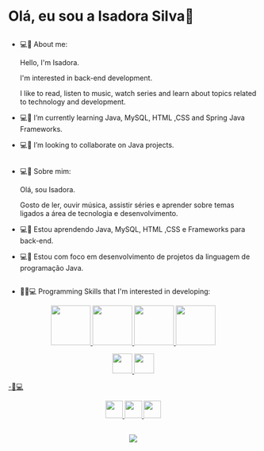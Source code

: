 ### <h1> Olá, eu sou a Isadora Silva👋</h1>


##
-  💻📝 About me: 
         <p>Hello, I'm Isadora.</p> <p>I'm interested in back-end development.</p>
          <p> I like to read, listen to music, watch series and learn about topics related to technology and development.</p>

  -  💻📝 I’m currently learning Java, MySQL, HTML ,CSS and Spring Java Frameworks.
  -  💻📝 I’m looking to collaborate on Java projects.

  
## 
-  💻📝 Sobre mim: 
          <p>Olá, sou Isadora. </p>
          <p>Gosto de ler, ouvir música, assistir séries e aprender sobre temas ligados a área de tecnologia e desenvolvimento.</p>

  -  💻📝 Estou aprendendo Java, MySQL, HTML ,CSS  e Frameworks para back-end.
  -  💻📝 Estou com foco em desenvolvimento de projetos da linguagem de programação Java.

##
-  📌📝💻 Programming Skills that I'm interested in developing:
 <p>
<div align="center">
  <a href="https://https://github.com/irsdora">     
<img height="80em" src="https://img.shields.io/badge/Java-ED8B00?style=for-the-badge&logo=java&logoColor=white"/>
<img height="80em" src="https://img.shields.io/badge/HTML5-E34F26?style=for-the-badge&logo=html5&logoColor=white"/>
<img height="80em" src="https://img.shields.io/badge/CSS3-1572B6?style=for-the-badge&logo=css3&logoColor=white"/>
<img height="80em" src="https://img.shields.io/badge/Java-ED8B00?style=for-the-badge&logo=java&logoColor=white"/>
<p>
<img height="40em" src="https://img.shields.io/badge/MySQL-00000F?style=for-the-badge&logo=mysql&logoColor=white"/>
<img height="40em" src="https://img.shields.io/badge/Spring-6DB33F?style=for-the-badge&logo=spring&logoColor=white"/>
</div>

-📝💻 
<div align="center">
<img height="35em" src="https://img.shields.io/badge/Eclipse-2C2255?style=for-the-badge&logo=eclipse&logoColor=white"/>
<img height="35em" src="https://img.shields.io/badge/Visual_Studio_Code-0078D4?style=for-the-badge&logo=visual%20studio%20code&logoColor=white"/>
<img height="35em" src="https://img.shields.io/badge/sublime_text-%23575757.svg?&style=for-the-badge&logo=sublime-text&logoColor=important"/>
</div>

##
<div align="center">
<a href="https://github.com/irsdora/irsdora" target="_blank"><img src="https://img.shields.io/badge/GitHub-100000?style=for-the-badge&logo=github&logoColor=white" target="_blank"></a>
</div>
